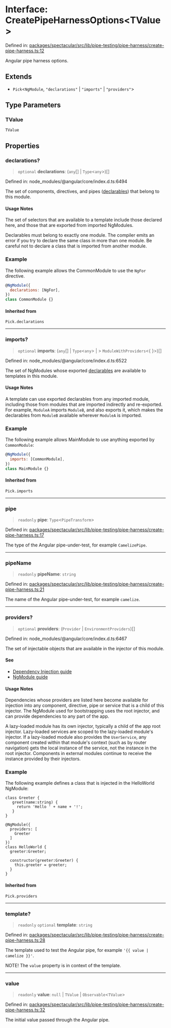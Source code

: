 # Interface: CreatePipeHarnessOptions\<TValue\>

Defined in:
[packages/spectacular/src/lib/pipe-testing/pipe-harness/create-pipe-harness.ts:12](https://github.com/ngworker/ngworker/blob/68f93463b2af844af0ea290a92a5168b936997ae/packages/spectacular/src/lib/pipe-testing/pipe-harness/create-pipe-harness.ts#L12)

Angular pipe harness options.

## Extends

- `Pick`\<`NgModule`, `"declarations"` \| `"imports"` \| `"providers"`\>

## Type Parameters

### TValue

`TValue`

## Properties

### declarations?

> `optional` **declarations**: (`any`[] \| `Type`\<`any`\>)[]

Defined in: node_modules/@angular/core/index.d.ts:6494

The set of components, directives, and pipes
([declarables](guide/glossary#declarable)) that belong to this module.

#### Usage Notes

The set of selectors that are available to a template include those declared
here, and those that are exported from imported NgModules.

Declarables must belong to exactly one module. The compiler emits an error if
you try to declare the same class in more than one module. Be careful not to
declare a class that is imported from another module.

### Example

The following example allows the CommonModule to use the `NgFor` directive.

```javascript
@NgModule({
  declarations: [NgFor],
})
class CommonModule {}
```

#### Inherited from

`Pick.declarations`

---

### imports?

> `optional` **imports**: (`any`[] \| `Type`\<`any`\> \| >
> `ModuleWithProviders`\<\{ \}\>)[]

Defined in: node_modules/@angular/core/index.d.ts:6522

The set of NgModules whose exported [declarables](guide/glossary#declarable) are
available to templates in this module.

#### Usage Notes

A template can use exported declarables from any imported module, including
those from modules that are imported indirectly and re-exported. For example,
`ModuleA` imports `ModuleB`, and also exports it, which makes the declarables
from `ModuleB` available wherever `ModuleA` is imported.

### Example

The following example allows MainModule to use anything exported by
`CommonModule`:

```javascript
@NgModule({
  imports: [CommonModule],
})
class MainModule {}
```

#### Inherited from

`Pick.imports`

---

### pipe

> `readonly` **pipe**: `Type`\<`PipeTransform`\>

Defined in:
[packages/spectacular/src/lib/pipe-testing/pipe-harness/create-pipe-harness.ts:17](https://github.com/ngworker/ngworker/blob/68f93463b2af844af0ea290a92a5168b936997ae/packages/spectacular/src/lib/pipe-testing/pipe-harness/create-pipe-harness.ts#L17)

The type of the Angular pipe-under-test, for example `CamelizePipe`.

---

### pipeName

> `readonly` **pipeName**: `string`

Defined in:
[packages/spectacular/src/lib/pipe-testing/pipe-harness/create-pipe-harness.ts:21](https://github.com/ngworker/ngworker/blob/68f93463b2af844af0ea290a92a5168b936997ae/packages/spectacular/src/lib/pipe-testing/pipe-harness/create-pipe-harness.ts#L21)

The name of the Angular pipe-under-test, for example `camelize`.

---

### providers?

> `optional` **providers**: (`Provider` \| `EnvironmentProviders`)[]

Defined in: node_modules/@angular/core/index.d.ts:6467

The set of injectable objects that are available in the injector of this module.

#### See

- [Dependency Injection guide](guide/dependency-injection)
- [NgModule guide](guide/providers)

#### Usage Notes

Dependencies whose providers are listed here become available for injection into
any component, directive, pipe or service that is a child of this injector. The
NgModule used for bootstrapping uses the root injector, and can provide
dependencies to any part of the app.

A lazy-loaded module has its own injector, typically a child of the app root
injector. Lazy-loaded services are scoped to the lazy-loaded module's injector.
If a lazy-loaded module also provides the `UserService`, any component created
within that module's context (such as by router navigation) gets the local
instance of the service, not the instance in the root injector. Components in
external modules continue to receive the instance provided by their injectors.

### Example

The following example defines a class that is injected in the HelloWorld
NgModule:

```
class Greeter {
   greet(name:string) {
     return 'Hello ' + name + '!';
   }
}

@NgModule({
  providers: [
    Greeter
  ]
})
class HelloWorld {
  greeter:Greeter;

  constructor(greeter:Greeter) {
    this.greeter = greeter;
  }
}
```

#### Inherited from

`Pick.providers`

---

### template?

> `readonly` `optional` **template**: `string`

Defined in:
[packages/spectacular/src/lib/pipe-testing/pipe-harness/create-pipe-harness.ts:28](https://github.com/ngworker/ngworker/blob/68f93463b2af844af0ea290a92a5168b936997ae/packages/spectacular/src/lib/pipe-testing/pipe-harness/create-pipe-harness.ts#L28)

The template used to test the Angular pipe, for example
`'{{ value | camelize }}'`.

NOTE! The `value` property is in context of the template.

---

### value

> `readonly` **value**: `null` \| `TValue` \| `Observable`\<`TValue`\>

Defined in:
[packages/spectacular/src/lib/pipe-testing/pipe-harness/create-pipe-harness.ts:32](https://github.com/ngworker/ngworker/blob/68f93463b2af844af0ea290a92a5168b936997ae/packages/spectacular/src/lib/pipe-testing/pipe-harness/create-pipe-harness.ts#L32)

The initial value passed through the Angular pipe.
